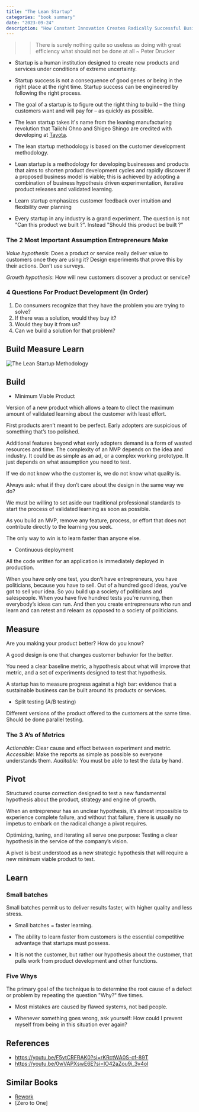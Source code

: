 ```yaml
---
title: "The Lean Startup"
categories: "book summary"
date: "2023-09-24"
description: "How Constant Innovation Creates Radically Successful Businesses"
---
```


>> There is surely nothing quite so useless as doing with great efficiency what should not be done at all ~ Peter Drucker


- Startup is a human institution designed to create new products and services under conditions of extreme uncertainty.

- Startup success is not a consequence of good genes or being in the right place at the right time. Startup success can be engineered by following the right process.

- The goal of a startup is to figure out the right thing to build – the thing customers want and will pay for – as quickly as possible.


- The lean startup takes it's name from the leaning manufacturing revolution that Taiichi Ohno and Shigeo Shingo are credited with developing at [Tayota](https://www.toyota-europe.com/about-us/toyota-vision-and-philosophy/toyota-production-system).

- The lean startup methodology is based on the customer development methodology.

- Lean startup is a methodology for developing businesses and products that aims to shorten product development cycles and rapidly discover if a proposed business model is viable; this is achieved by adopting a combination of business hypothesis driven experimentation, iterative product releases and validated learning.

- Learn startup emphasizes customer feedback over intuition and flexibility over planning

- Every startup in any industry is a grand experiment. The question is not "Can this product we built ?".  Instead "Should this product be built ?"


### The 2 Most Important Assumption Entrepreneurs Make

*Value hypothesis*: Does a product or service really deliver value to customers once they are using it? Design experiments that prove this by their actions. Don’t use surveys.

*Growth hypothesis*: How will new customers discover a product or service?


### 4 Questions For Product Development (In Order)
1. Do consumers recognize that they have the problem you are trying to solve?
2. If there was a solution, would they buy it?
3. Would they buy it from us?
4. Can we build a solution for that problem?


## Build Measure Learn

![The Lean Startup Methodology](https://theleanstartup.com/images/methodology_diagram.jpg "The Lean Startup Methodology")

## Build

- Minimum Viable Product

Version of a new product which allows a team to cllect the maximum amount of validated learning about the customer with least effort.

First products aren’t meant to be perfect. Early adopters are suspicious of something that’s too polished.

Additional features beyond what early adopters demand is a form of wasted resources and time.
The complexity of an MVP depends on the idea and industry. It could be as simple as an ad, or a complex working prototype. It just depends on what assumption you need to test.

If we do not know who the customer is, we do not know what quality is.

Always ask: what if they don’t care about the design in the same way we do?

We must be willing to set aside our traditional professional standards to start the process of validated learning as soon as possible.

As you build an MVP, remove any feature, process, or effort that does not contribute directly to the learning you seek.

The only way to win is to learn faster than anyone else.

- Continuous deployment 

All the code written for an application is immediately deployed in production.


When you have only one test, you don’t have entrepreneurs, you have politicians, because you have to sell. Out of a hundred good ideas, you’ve got to sell your idea. So you build up a society of politicians and salespeople. When you have five hundred tests you’re running, then everybody’s ideas can run. And then you create entrepreneurs who run and learn and can retest and relearn as opposed to a society of politicians.

## Measure

Are you making your product better? How do you know?

A good design is one that changes customer behavior for the better.

You need a clear baseline metric, a hypothesis about what will improve that metric, and a set of experiments designed to test that hypothesis.

A startup has to measure progress against a high bar: evidence that a sustainable business can be built around its products or services.


- Split testing (A/B testing)

Different versions of the product offered to the customers at the same time. Should be done parallel testing.


### The 3 A’s of Metrics

*Actionable*: Clear cause and effect between experiment and metric.
*Accessible*: Make the reports as simple as possible so everyone understands them.
*Auditable*: You must be able to test the data by hand.


## Pivot

Structured course correction designed to test a new fundamental hypothesis about the product, strategy and engine of growth.

When an entrepreneur has an unclear hypothesis, it’s almost impossible to experience complete failure, and without that failure, there is usually no impetus to embark on the radical change a pivot requires.

Optimizing, tuning, and iterating all serve one purpose: Testing a clear hypothesis in the service of the company’s vision.

A pivot is best understood as a new strategic hypothesis that will require a new minimum viable product to test.

## Learn

### Small batches

Small batches permit us to deliver results faster, with higher quality and less stress.

- Small batches = faster learning.

- The ability to learn faster from customers is the essential competitive advantage that startups must possess.

- It is not the customer, but rather our hypothesis about the customer, that pulls work from product development and other functions.

### Five Whys

The primary goal of the technique is to determine the root cause of a defect or problem by repeating the question "Why?" five times. 

- Most mistakes are caused by flawed systems, not bad people.

- Whenever something goes wrong, ask yourself: How could I prevent myself from being in this situation ever again?


## References

- https://youtu.be/F5vtCRFRAK0?si=rKRctWA0S-cf-89T
- https://youtu.be/0wVAPXswE6E?si=IO42aZou9i_3v4ol

## Similar Books

- [Rework](./rework.md)
- [Zero to One]